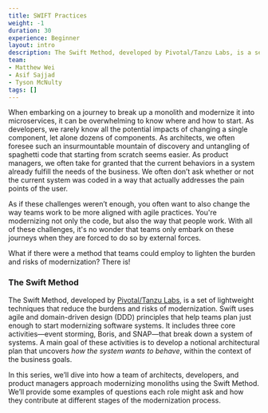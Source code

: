 ```yaml
---
title: SWIFT Practices
weight: -1
duration: 30
experience: Beginner
layout: intro
description: The Swift Method, developed by Pivotal/Tanzu Labs, is a set of lightweight techniques that reduce the burdens and risks of modernization. In this series, we’ll dive into how a balanced team of architects, developers, and product managers approach modernizing monoliths using the Swift Method.
team:
- Matthew Wei
- Asif Sajjad
- Tyson McNulty
tags: []
---
```


When embarking on a journey to break up a monolith and modernize it into microservices, it can be overwhelming to know where and how to start. As developers, we rarely know all the potential impacts of changing a single component, let alone dozens of components. As architects, we often foresee such an insurmountable mountain of discovery and untangling of spaghetti code that starting from scratch seems easier. As product managers, we often take for granted that the current behaviors in a system already fulfill the needs of the business. We often don’t ask whether or not the current system was coded in a way that actually addresses the pain points of the user.

As if these challenges weren’t enough, you often want to also change the way teams work to be more aligned with agile practices. You're modernizing not only the code, but also the way that people work. With all of these challenges, it's no wonder that teams only embark on these journeys when they are forced to do so by external forces.

What if there were a method that teams could employ to lighten the burden and risks of modernization? There is!


### The Swift Method

The Swift Method, developed by [Pivotal/Tanzu Labs](https://en.wikipedia.org/wiki/Pivotal_Labs), is a set of lightweight techniques that reduce the burdens and risks of modernization. Swift uses agile and domain-driven design (DDD) principles that help teams plan just enough to start modernizing software systems. It includes three core activities—event storming, Boris, and SNAP—that break down a system of systems. A main goal of these activities is to develop a notional architectural plan that uncovers _how the system wants to behave_, within the context of the business goals.

In this series, we’ll dive into how a team of architects, developers, and product managers approach modernizing monoliths using the Swift Method. We’ll provide some examples of questions each role might ask and how they contribute at different stages of the modernization process.